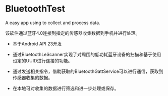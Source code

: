 # BluetoothTest

A easy app using to collect and process data.

该软件通过蓝牙4.0连接到指定的传感器收集数据到手机并进行处理。

* 基于Android API 23开发

* 通过BluetoothLeScanner实现了对周围的低功耗蓝牙设备的扫描和基于使用设定的UUID进行连接的功能。

* 通过发送相关指令，借助获取的BluetoothGattService可以进行通信，获取到传感器收集的数据。

* 在本地可对收集的数据进行筛选和进一步处理或保存。
